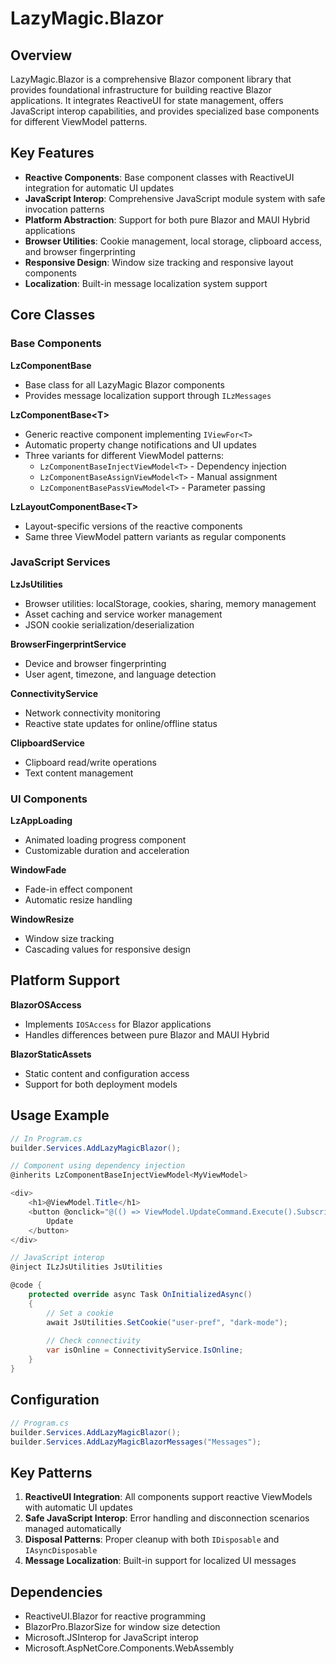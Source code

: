 # LazyMagic.Blazor

## Overview

LazyMagic.Blazor is a comprehensive Blazor component library that provides foundational infrastructure for building reactive Blazor applications. It integrates ReactiveUI for state management, offers JavaScript interop capabilities, and provides specialized base components for different ViewModel patterns.

## Key Features

- **Reactive Components**: Base component classes with ReactiveUI integration for automatic UI updates
- **JavaScript Interop**: Comprehensive JavaScript module system with safe invocation patterns
- **Platform Abstraction**: Support for both pure Blazor and MAUI Hybrid applications
- **Browser Utilities**: Cookie management, local storage, clipboard access, and browser fingerprinting
- **Responsive Design**: Window size tracking and responsive layout components
- **Localization**: Built-in message localization system support

## Core Classes

### Base Components

**LzComponentBase**
- Base class for all LazyMagic Blazor components
- Provides message localization support through `ILzMessages`

**LzComponentBase&lt;T&gt;**
- Generic reactive component implementing `IViewFor<T>`
- Automatic property change notifications and UI updates
- Three variants for different ViewModel patterns:
  - `LzComponentBaseInjectViewModel<T>` - Dependency injection
  - `LzComponentBaseAssignViewModel<T>` - Manual assignment
  - `LzComponentBasePassViewModel<T>` - Parameter passing

**LzLayoutComponentBase&lt;T&gt;**
- Layout-specific versions of the reactive components
- Same three ViewModel pattern variants as regular components

### JavaScript Services

**LzJsUtilities**
- Browser utilities: localStorage, cookies, sharing, memory management
- Asset caching and service worker management
- JSON cookie serialization/deserialization

**BrowserFingerprintService**
- Device and browser fingerprinting
- User agent, timezone, and language detection

**ConnectivityService**
- Network connectivity monitoring
- Reactive state updates for online/offline status

**ClipboardService**
- Clipboard read/write operations
- Text content management

### UI Components

**LzAppLoading**
- Animated loading progress component
- Customizable duration and acceleration

**WindowFade**
- Fade-in effect component
- Automatic resize handling

**WindowResize**
- Window size tracking
- Cascading values for responsive design

## Platform Support

**BlazorOSAccess**
- Implements `IOSAccess` for Blazor applications
- Handles differences between pure Blazor and MAUI Hybrid

**BlazorStaticAssets**
- Static content and configuration access
- Support for both deployment models

## Usage Example

```csharp
// In Program.cs
builder.Services.AddLazyMagicBlazor();

// Component using dependency injection
@inherits LzComponentBaseInjectViewModel<MyViewModel>

<div>
    <h1>@ViewModel.Title</h1>
    <button @onclick="@(() => ViewModel.UpdateCommand.Execute().Subscribe())">
        Update
    </button>
</div>

// JavaScript interop
@inject ILzJsUtilities JsUtilities

@code {
    protected override async Task OnInitializedAsync()
    {
        // Set a cookie
        await JsUtilities.SetCookie("user-pref", "dark-mode");
        
        // Check connectivity
        var isOnline = ConnectivityService.IsOnline;
    }
}
```

## Configuration

```csharp
// Program.cs
builder.Services.AddLazyMagicBlazor();
builder.Services.AddLazyMagicBlazorMessages("Messages");
```

## Key Patterns

1. **ReactiveUI Integration**: All components support reactive ViewModels with automatic UI updates
2. **Safe JavaScript Interop**: Error handling and disconnection scenarios managed automatically
3. **Disposal Patterns**: Proper cleanup with both `IDisposable` and `IAsyncDisposable`
4. **Message Localization**: Built-in support for localized UI messages

## Dependencies

- ReactiveUI.Blazor for reactive programming
- BlazorPro.BlazorSize for window size detection
- Microsoft.JSInterop for JavaScript interop
- Microsoft.AspNetCore.Components.WebAssembly